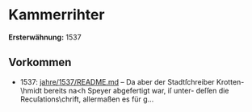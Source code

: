 # Kammerrihter

**Ersterwähnung:** 1537

## Vorkommen
- 1537: [jahre/1537/README.md](../jahre/1537/README.md) – Da aber der Stadtſchreiber Krotten-
\hmidt bereits na<h Speyer abgefertigt war, iſ unter-
deſſen die Recuſations\chrift, allermaßen es für g...
